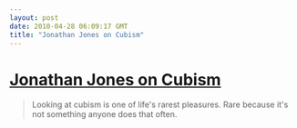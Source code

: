 ```yaml
---
layout: post
date: 2010-04-28 06:09:17 GMT
title: "Jonathan Jones on Cubism"
---
```

# [Jonathan Jones on Cubism](http://www.guardian.co.uk/artanddesign/jonathanjonesblog/2010/apr/23/cubism-picasso-braque)

> Looking at cubism is one of life's rarest pleasures. Rare because it's not something anyone does that often.
